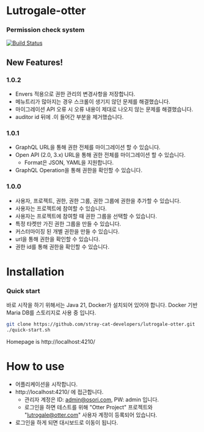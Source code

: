 # Lutrogale-otter
### Permission check system

[![Build Status](https://github.com/stray-cat-developers/lutrogale-otter/actions/workflows/gradle.yml/badge.svg)](https://github.com/stray-cat-developers/lutrogale-otter)

## New Features!
### 1.0.2
- Envers 적용으로 권한 관리의 변경사항을 저장합니다.
- 메뉴트리가 많아지는 경우 스크롤이 생기지 않던 문제를 해결했습니다.
- 마이그레이션 API 오류 시 오류 내용이 제대로 나오지 않는 문제를 해결했습니다.
- auditor id 뒤에 .이 들어간 부분을 제거했습니다.

### 1.0.1
- GraphQL URL을 통해 권한 전체를 마이그레이션 할 수 있습니다.
- Open API (2.0, 3.x) URL을 통해 권한 전체를 마이그레이션 할 수 있습니다.
  - Format은 JSON, YAML을 지원합니다.
- GraphQL Operation을 통해 권한을 확인할 수 있습니다.

### 1.0.0
- 사용자, 프로젝트, 권한, 권한 그룹, 권한 그룹에 권한을 추가할 수 있습니다.
- 사용자는 프로젝트에 참여할 수 있습니다.
- 사용자는 프로젝트에 참여할 때 권한 그룹을 선택할 수 있습니다.
- 특정 타켓만 가진 권한 그룹을 만들 수 있습니다.
- 커스터마이징 된 개별 권한을 만들 수 있습니다.
- url을 통해 권한을 확인할 수 있습니다.
- 권한 id를 통해 권한을 확인할 수 있습니다.

# Installation
### Quick start
바로 시작을 하기 위해서는 Java 21, Docker가 설치되어 있어야 합니다.
Docker 기반 Maria DB를 스토리지로 사용 중 입니다.

```sh
git clone https://github.com/stray-cat-developers/lutrogale-otter.git
./quick-start.sh
```
Homepage is http://localhost:4210/

# How to use
- 어플리케이션을 시작합니다.
- http://localhost:4210/ 에 접근합니다.
  - 관리자 계정은 ID: admin@osori.com, PW: admin 입니다.
  - 로그인을 하면 테스트를 위해 "Otter Project" 프로젝트와 "lutrogale@otter.com" 사용자 계정이 등록되어 있습니다.
- 로그인을 하게 되면 대시보드로 이동이 됩니다. 



